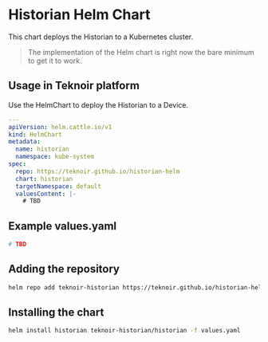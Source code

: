 # Historian Helm Chart

This chart deploys the Historian to a Kubernetes cluster.

> The implementation of the Helm chart is right now the bare minimum to get it to work.

## Usage in Teknoir platform
Use the HelmChart to deploy the Historian to a Device.

```yaml
---
apiVersion: helm.cattle.io/v1
kind: HelmChart
metadata:
  name: historian
  namespace: kube-system
spec:
  repo: https://teknoir.github.io/historian-helm
  chart: historian
  targetNamespace: default
  valuesContent: |-
    # TBD
```

## Example values.yaml

```yaml
# TBD
```

## Adding the repository

```bash
helm repo add teknoir-historian https://teknoir.github.io/historian-helm/
```

## Installing the chart

```bash
helm install historian teknoir-historian/historian -f values.yaml
```